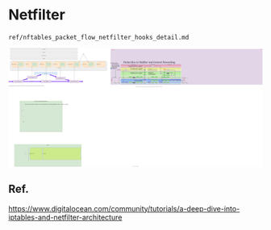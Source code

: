 # Netfilter

```{toctree}
ref/nftables_packet_flow_netfilter_hooks_detail.md
```


![](./netfilter.drawio.svg)

## Ref.

https://www.digitalocean.com/community/tutorials/a-deep-dive-into-iptables-and-netfilter-architecture 
